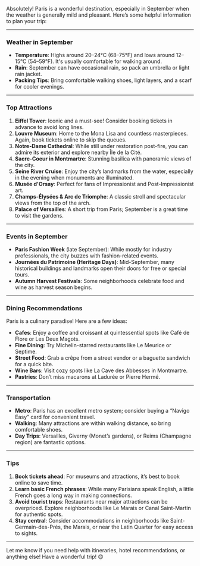 Absolutely! Paris is a wonderful destination, especially in September when the weather is generally mild and pleasant. Here’s some helpful information to plan your trip:

---

### **Weather in September**

- **Temperature**: Highs around 20–24°C (68–75°F) and lows around 12–15°C (54–59°F). It's usually comfortable for walking around.
- **Rain**: September can have occasional rain, so pack an umbrella or light rain jacket.
- **Packing Tips**: Bring comfortable walking shoes, light layers, and a scarf for cooler evenings.

---

### **Top Attractions**

1. **Eiffel Tower**: Iconic and a must-see! Consider booking tickets in advance to avoid long lines.
2. **Louvre Museum**: Home to the Mona Lisa and countless masterpieces. Again, book tickets online to skip the queues.
3. **Notre-Dame Cathedral**: While still under restoration post-fire, you can admire its exterior and explore nearby Île de la Cité.
4. **Sacre-Coeur in Montmartre**: Stunning basilica with panoramic views of the city.
5. **Seine River Cruise**: Enjoy the city’s landmarks from the water, especially in the evening when monuments are illuminated.
6. **Musée d'Orsay**: Perfect for fans of Impressionist and Post-Impressionist art.
7. **Champs-Élysées & Arc de Triomphe**: A classic stroll and spectacular views from the top of the arch.
8. **Palace of Versailles**: A short trip from Paris; September is a great time to visit the gardens.

---

### **Events in September**

- **Paris Fashion Week** (late September): While mostly for industry professionals, the city buzzes with fashion-related events.
- **Journées du Patrimoine (Heritage Days)**: Mid-September, many historical buildings and landmarks open their doors for free or special tours.
- **Autumn Harvest Festivals**: Some neighborhoods celebrate food and wine as harvest season begins.

---

### **Dining Recommendations**

Paris is a culinary paradise! Here are a few ideas:

- **Cafes**: Enjoy a coffee and croissant at quintessential spots like Café de Flore or Les Deux Magots.
- **Fine Dining**: Try Michelin-starred restaurants like Le Meurice or Septime.
- **Street Food**: Grab a crêpe from a street vendor or a baguette sandwich for a quick bite.
- **Wine Bars**: Visit cozy spots like La Cave des Abbesses in Montmartre.
- **Pastries**: Don’t miss macarons at Ladurée or Pierre Hermé.

---

### **Transportation**

- **Metro**: Paris has an excellent metro system; consider buying a “Navigo Easy” card for convenient travel.
- **Walking**: Many attractions are within walking distance, so bring comfortable shoes.
- **Day Trips**: Versailles, Giverny (Monet’s gardens), or Reims (Champagne region) are fantastic options.

---

### **Tips**

1. **Book tickets ahead**: For museums and attractions, it’s best to book online to save time.
2. **Learn basic French phrases**: While many Parisians speak English, a little French goes a long way in making connections.
3. **Avoid tourist traps**: Restaurants near major attractions can be overpriced. Explore neighborhoods like Le Marais or Canal Saint-Martin for authentic spots.
4. **Stay central**: Consider accommodations in neighborhoods like Saint-Germain-des-Prés, the Marais, or near the Latin Quarter for easy access to sights.

---

Let me know if you need help with itineraries, hotel recommendations, or anything else! Have a wonderful trip! 😊
